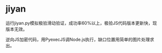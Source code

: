 # jiyan
运行jiyan.py模拟极验滑动验证，成功率60%以上，极验JS代码版本更新快，现版本无效。

逆向JS加密代码，用PyexecJS调Node.js执行，缺口位置用简单的图片处理求出。
